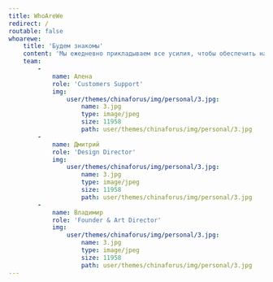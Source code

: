 ```yaml
---
title: WhoAreWe
redirect: /
routable: false
whoarewe:
    title: 'Будем знакомы'
    content: 'Мы ежедневно прикладываем все усилия, чтобы обеспечить наилучший сервис для вас и вашего бизнеса'
    team:
        -
            name: Алена
            role: 'Customers Support'
            img:
                user/themes/chinaforus/img/personal/3.jpg:
                    name: 3.jpg
                    type: image/jpeg
                    size: 11958
                    path: user/themes/chinaforus/img/personal/3.jpg
        -
            name: Дмитрий
            role: 'Design Director'
            img:
                user/themes/chinaforus/img/personal/3.jpg:
                    name: 3.jpg
                    type: image/jpeg
                    size: 11958
                    path: user/themes/chinaforus/img/personal/3.jpg
        -
            name: Владимир
            role: 'Founder & Art Director'
            img:
                user/themes/chinaforus/img/personal/3.jpg:
                    name: 3.jpg
                    type: image/jpeg
                    size: 11958
                    path: user/themes/chinaforus/img/personal/3.jpg
---
```


